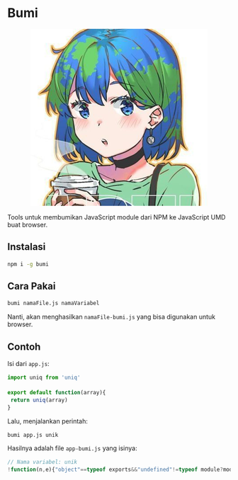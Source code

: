 # Bumi

<p align='center'>
	<img src='src/bumi.jpg'/>
</p>

Tools untuk membumikan JavaScript module dari NPM ke JavaScript UMD buat browser.

## Instalasi

```bash
npm i -g bumi
```

## Cara Pakai

```bash
bumi namaFile.js namaVariabel
```

Nanti, akan menghasilkan `namaFile-bumi.js` yang bisa digunakan untuk browser.

## Contoh

Isi dari `app.js`:

```javascript
import uniq from 'uniq'

export default function(array){
 return uniq(array)
}
```

Lalu, menjalankan perintah:

```bash
bumi app.js unik
```

Hasilnya adalah file `app-bumi.js` yang isinya:

```javascript
// Nama variabel: unik
!function(n,e){"object"==typeof exports&&"undefined"!=typeof module?module.exports=e():"function"==typeof define&&define.amd?define(e):(n="undefined"!=typeof globalThis?globalThis:n||self).unik=e()}(this,function(){"use strict";var e=function(n,e,t){return 0===n.length?n:e?(t||n.sort(e),function(n,e){for(var t,o=1,r=n.length,f=n[0],u=(n[0],1);u<r;++u)t=f,e(f=n[u],t)&&(u!==o?n[o++]=f:o++);return n.length=o,n}(n,e)):(t||n.sort(),function(n){for(var e=1,t=n.length,o=n[0],r=n[0],f=1;f<t;++f,r=o)r=o,(o=n[f])!==r&&(f!==e?n[e++]=o:e++);return n.length=e,n}(n))};return function(n){return e(n)}});
```